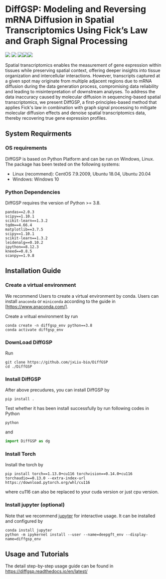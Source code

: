 # DiffGSP: Modeling and Reversing mRNA Diffusion in Spatial Transcriptomics Using Fick’s Law and Graph Signal Processing
<img src="https://img.shields.io/badge/Platform-Linux-green"> <img src="https://img.shields.io/badge/Language-python3-green"> <img src="https://img.shields.io/badge/License-MIT-green"><img src="https://img.shields.io/badge/notebooks-passing-green"><img src="https://img.shields.io/badge/docs-passing-green">

Spatial transcriptomics enables the measurement of gene expression within tissues while preserving spatial context, offering deeper insights into tissue organization and intercellular interactions. However, transcripts captured at a given spot may originate from multiple adjacent regions due to mRNA diffusion during the data generation process, compromising data reliability and leading to misinterpretation of downstream analyses. To address the data inaccuracy caused by molecular diffusion in sequencing-based spatial transcriptomics, we present DiffGSP, a first-principles-based method that applies Fick's law in combination with graph signal processing to mitigate molecular diffusion effects and denoise spatial transcriptomics data, thereby recovering true gene expression profiles.


## System Requirments
### OS requirements
DiffGSP is based on Python Platform and can be run on Windows, Linux. The package has been tested on 
the following systems:

- Linux (recommend): CentOS 7.9.2009, Ubuntu 18.04, Ubuntu 20.04 
- Windows: Windows 10

### Python Dependencies
DiffGSP requires the version of Python >= 3.8.


```
pandas==2.0.3
scipy==1.10.1
scikit-learn==1.3.2
tqdm==4.66.4
matplotlib==3.7.5
scipy==1.10.1
scikit-learn==1.3.2
leidenalg==0.10.2
ipython==8.12.3
kneed==0.8.5
scanpy==1.9.8

```

## Installation Guide

### Create a virtual environment
We recommend Users to create a virtual environment by conda. Users can
install ```anaconda``` or ```miniconda``` according to the guide in [https://www.anaconda.com/].

Create a vritual environment by run

```shell
conda create -n diffgsp_env python==3.8
conda activate diffgsp_env
```

### DownLoad DiffGSP
Run
```shell
git clone https://github.com/jxLiu-bio/DiffGSP
cd ./DiffGSP

```

### Install DiffGSP
After above precudures, you can install DiffGSP by
```shell
pip install .
```

Test whether it has been install successfully by run following codes in Python
```shell
python
``` 
and 
```Python
import DiffGSP as dg
```
### Install Torch

Install the torch by
```shell
pip install torch==1.13.0+cu116 torchvision==0.14.0+cu116 torchaudio==0.13.0 --extra-index-url https://download.pytorch.org/whl/cu116
```
where cu116 can also be replaced to your cuda version or just cpu version.

### Install jupyter (optional)
Note that we recommend [jupyter](https://jupyter.org/) for interactive usage. It can be installed and configured by

```shell
conda install jupyter
python -m ipykernel install --user --name=deepgft_env --display-name=diffgsp_env
```

## Usage and Tutorials
The detail step-by-step usage guide can be found in <https://diffgsp.readthedocs.io/en/latest/>





